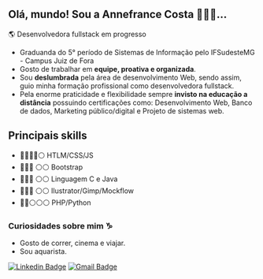 
<!--
**AnnefranceCosta/AnnefranceCosta** is a ✨ _special_ ✨ repository because its `README.md` (this file) appears on your GitHub profile.

Here are some ideas to get you started:

- 🔭 I’m currently working on ...
- 🌱 I’m currently learning ...
- 👯 I’m looking to collaborate on ...
- 🤔 I’m looking for help with ...
- 💬 Ask me about ...
- 📫 How to reach me: ...
- 😄 Pronouns: ...
- ⚡ Fun fact: ...
-->
## Olá, mundo! Sou a Annefrance Costa 🙋🏽‍♀️...
🌎 Desenvolvedora fullstack em progresso
<ul>
<li>Graduanda do 5° período de Sistemas de Informação pelo IFSudesteMG - Campus Juiz de Fora</li>
  <li> Gosto de trabalhar em <b>equipe, proativa e organizada</b>. </li>
  <li> Sou <b>deslumbrada</b> pela área de desenvolvimento Web, sendo assim, guio minha formação profissional como desenvolvedora fullstack. </li>
  <li> Pela enorme praticidade e flexibilidade sempre <b>invisto na educação a distância</b> possuindo certificações como: Desenvolvimento Web, Banco de dados, Marketing público/digital e Projeto de sistemas web.</li>
</ul>

## Principais skills
<ul>
<li>🔵🔵🔵🔵⚪  HTLM/CSS/JS</li>
<li>🔵🔵🔵 ⚪⚪ Bootstrap</li>
<li>🔵🔵🔵 ⚪⚪ Linguagem C e Java</li>
<li>🔵🔵🔵 ⚪⚪ Ilustrator/Gimp/Mockflow</li>
<li>🔵🔵⚪⚪⚪ PHP/Python</li>
</ul>

### Curiosidades sobre mim ♑
<ul>
<li> Gosto de correr, cinema e viajar.</li> 
<li>  Sou aquarista.</li> 
</ul>

[
![Linkedin Badge](https://img.shields.io/badge/-Annefrance%20Costa-6633cc?style=flat-square&logo=Linkedin&logoColor=white&link=https://www.linkedin.com/in/annefrance-costa-a6aab4189/)](https://www.linkedin.com/in/annefrance-costa-a6aab4189/) 
[![Gmail Badge](https://img.shields.io/badge/-annefrance.costa@gmail.com-6633cc?style=flat-square&logo=Gmail&logoColor=white&link=mailto:annefrance.costa@gmail.com)](annefrance.costa@gmail.com)
